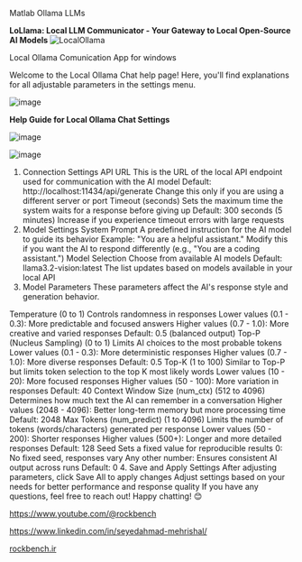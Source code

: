 Matlab Ollama LLMs

**LoLlama: Local LLM Communicator - Your Gateway to Local Open-Source AI Models**
![LocalOllama](https://github.com/user-attachments/assets/0ce6f5dc-8fb9-46fb-9a5c-c0a066ae35af)

Local Ollama Comunication App for windows

Welcome to the Local Ollama Chat help page! Here, you'll find explanations for all adjustable parameters in the settings menu.

![image](https://github.com/user-attachments/assets/c672101a-c541-42c6-994a-0b6aa7609889)


**Help Guide for Local Ollama Chat Settings**

![image](https://github.com/user-attachments/assets/7626f926-a9d5-4ceb-8dfa-e354864afb0e)

![image](https://github.com/user-attachments/assets/62c9a4d6-03d9-4db1-85cf-bd13bb392e0a)



1. Connection Settings
API URL
This is the URL of the local API endpoint used for communication with the AI model
Default: http://localhost:11434/api/generate
Change this only if you are using a different server or port
Timeout (seconds)
Sets the maximum time the system waits for a response before giving up
Default: 300 seconds (5 minutes)
Increase if you experience timeout errors with large requests
2. Model Settings
System Prompt
A predefined instruction for the AI model to guide its behavior
Example: "You are a helpful assistant."
Modify this if you want the AI to respond differently (e.g., "You are a coding assistant.")
Model Selection
Choose from available AI models
Default: llama3.2-vision:latest
The list updates based on models available in your local API
3. Model Parameters
These parameters affect the AI's response style and generation behavior.

Temperature (0 to 1)
Controls randomness in responses
Lower values (0.1 - 0.3): More predictable and focused answers
Higher values (0.7 - 1.0): More creative and varied responses
Default: 0.5 (balanced output)
Top-P (Nucleus Sampling) (0 to 1)
Limits AI choices to the most probable tokens
Lower values (0.1 - 0.3): More deterministic responses
Higher values (0.7 - 1.0): More diverse responses
Default: 0.5
Top-K (1 to 100)
Similar to Top-P but limits token selection to the top K most likely words
Lower values (10 - 20): More focused responses
Higher values (50 - 100): More variation in responses
Default: 40
Context Window Size (num_ctx) (512 to 4096)
Determines how much text the AI can remember in a conversation
Higher values (2048 - 4096): Better long-term memory but more processing time
Default: 2048
Max Tokens (num_predict) (1 to 4096)
Limits the number of tokens (words/characters) generated per response
Lower values (50 - 200): Shorter responses
Higher values (500+): Longer and more detailed responses
Default: 128
Seed
Sets a fixed value for reproducible results
0: No fixed seed, responses vary
Any other number: Ensures consistent AI output across runs
Default: 0
4. Save and Apply Settings
After adjusting parameters, click Save All to apply changes
Adjust settings based on your needs for better performance and response quality
If you have any questions, feel free to reach out! Happy chatting! 😊

https://www.youtube.com/@rockbench

https://www.linkedin.com/in/seyedahmad-mehrishal/

[rockbench.ir
](https://rockbench.ir/)
